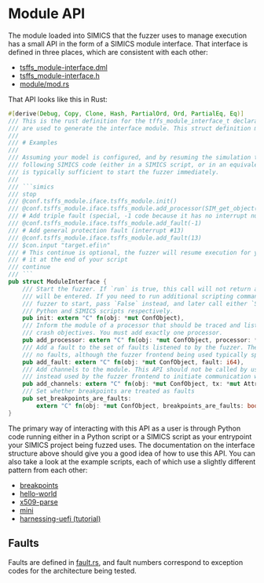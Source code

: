 # Module API

The module loaded into SIMICS that the fuzzer uses to manage execution has a small
API in the form of a SIMICS module interface. That interface is defined in three places,
which are consistent with each other:

- [tsffs_module-interface.dml](tsffs_module/stubs/tsffs_module-interface/tsffs_module-interface.dml)
- [tsffs_module-interface.h](../tsffs_module/stubs/tsffs_module-interface/tsffs_module-interface.h)
- [module/mod.rs](../tsffs_module/src/module/mod.rs)

That API looks like this in Rust:

```rust
#[derive(Debug, Copy, Clone, Hash, PartialOrd, Ord, PartialEq, Eq)]
/// This is the rust definition for the tffs_module_interface_t declaration in the stubs, which
/// are used to generate the interface module. This struct definition must match that one exactly
///
/// # Examples
///
/// Assuming your model is configured, and by resuming the simulation the target The
/// following SIMICS code (either in a SIMICS script, or in an equivalent Python script)
/// is typically sufficient to start the fuzzer immediately.
///
/// ```simics
/// stop
/// @conf.tsffs_module.iface.tsffs_module.init()
/// @conf.tsffs_module.iface.tsffs_module.add_processor(SIM_get_object(simenv.system).mb.cpu0.core[0][0])
/// # Add triple fault (special, -1 code because it has no interrupt number)
/// @conf.tsffs_module.iface.tsffs_module.add_fault(-1)
/// # Add general protection fault (interrupt #13)
/// @conf.tsffs_module.iface.tsffs_module.add_fault(13)
/// $con.input "target.efi\n"
/// # This continue is optional, the fuzzer will resume execution for you if you do not resume
/// # it at the end of your script
/// continue
/// ```
pub struct ModuleInterface {
    /// Start the fuzzer. If `run` is true, this call will not return and the SIMICS main loop
    /// will be entered. If you need to run additional scripting commands after signaling the
    /// fuzzer to start, pass `False` instead, and later call either `SIM_continue()` or `run` for
    /// Python and SIMICS scripts respectively.
    pub init: extern "C" fn(obj: *mut ConfObject),
    /// Inform the module of a processor that should be traced and listened to for timeout and
    /// crash objectives. You must add exactly one processor.
    pub add_processor: extern "C" fn(obj: *mut ConfObject, processor: *mut AttrValue),
    /// Add a fault to the set of faults listened to by the fuzzer. The default set of faults is
    /// no faults, although the fuzzer frontend being used typically specifies a limited set.
    pub add_fault: extern "C" fn(obj: *mut ConfObject, fault: i64),
    /// Add channels to the module. This API should not be called by users from Python and is
    /// instead used by the fuzzer frontend to initiate communication with the module.
    pub add_channels: extern "C" fn(obj: *mut ConfObject, tx: *mut AttrValue, rx: *mut AttrValue),
    /// Set whether breakpoints are treated as faults
    pub set_breakpoints_are_faults:
        extern "C" fn(obj: *mut ConfObject, breakpoints_are_faults: bool),
}
```

The primary way of interacting with this API as a user is through Python code running
either in a Python script or a SIMICS script as your entrypoint your SIMICS project
being fuzzed uses. The documentation on the interface structure above should give you
a good idea of how to use this API. You can also take a look at the example scripts,
each of which use a slightly different pattern from each other:

- [breakpoints](../examples/breakpoints/rsrc/fuzz.simics)
- [hello-world](../examples/hello-world/rsrc/app.py)
- [x509-parse](../examples/x509-parse/rsrc/app.py)
- [mini](../examples/mini/rsrc/fuzz.simics)
- [harnessing-uefi (tutorial)](../examples/harnessing-uefi/rsrc/fuzz.simics)

## Faults

Faults are defined in [fault.rs](../tsffs_module/src/module/components/detector/fault.rs),
and fault numbers correspond to exception codes for the architecture being tested.